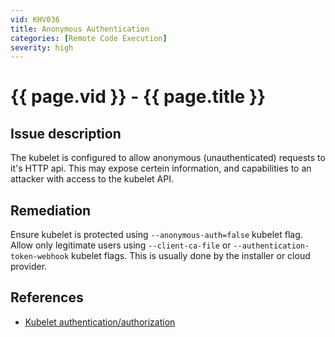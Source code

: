 ```yaml
---
vid: KHV036
title: Anonymous Authentication
categories: [Remote Code Execution]
severity: high
---
```


# {{ page.vid }} - {{ page.title }}

## Issue description

The kubelet is configured to allow anonymous (unauthenticated) requests to it's HTTP api. This may expose certein information, and capabilities to an attacker with access to the kubelet API.

## Remediation

Ensure kubelet is protected using `--anonymous-auth=false` kubelet flag. Allow only legitimate users using `--client-ca-file` or `--authentication-token-webhook` kubelet flags. This is usually done by the installer or cloud provider.

## References

- [Kubelet authentication/authorization](https://kubernetes.io/docs/reference/command-line-tools-reference/kubelet-authentication-authorization/)